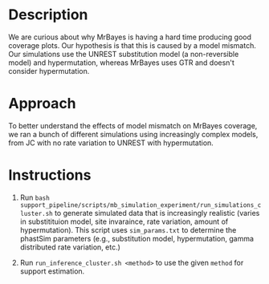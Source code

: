 # Description

We are curious about why MrBayes is having a hard time producing good coverage plots.
Our hypothesis is that this is caused by a model mismatch.
Our simulations use the UNREST substitution model (a non-reversible model) and hypermutation, whereas MrBayes uses GTR and doesn't consider hypermutation.

# Approach

To better understand the effects of model mismatch on MrBayes coverage, we ran a bunch of different simulations using increasingly complex models, from JC with no rate variation to UNREST with hypermutation.

# Instructions

1. Run `bash support_pipeline/scripts/mb_simulation_experiment/run_simulations_cluster.sh` to generate simulated data that is increasingly realistic (varies in substitituion model, site invaraince, rate variation, amount of hypermutation). This script uses `sim_params.txt` to determine the phastSim parameters (e.g., substitution model, hypermutation, gamma distributed rate variation, etc.)

2. Run `run_inference_cluster.sh <method>` to use the given `method` for support estimation. 





